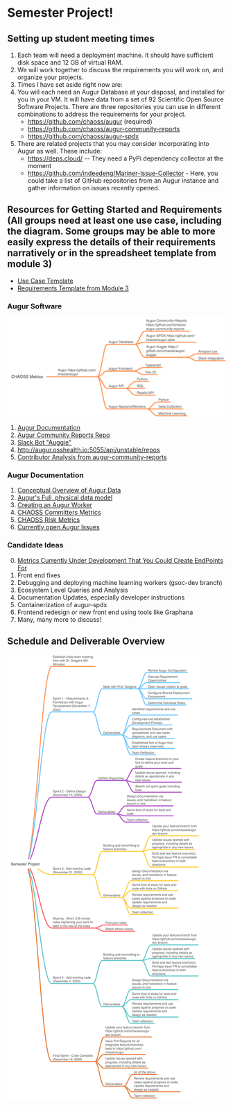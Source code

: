 # Semester Project!

## Setting up student meeting times
1. Each team will need a deployment machine. It should have sufficient disk space and 12 GB of virtual RAM. 
2. We will work together to discuss the requirements you will work on, and organize your projects. 
3. Times I have set aside right now are: 
4. You will each need an Augur Database at your disposal, and installed for you in your VM. It will have data from a set of 92 Scientific Open Source Software Projects. There are three repositories you can use in different combinations to address the requirements for your project. 
    - https://github.com/chaoss/augur (required)
    - https://github.com/chaoss/augur-community-reports 
    - https://github.com/chaoss/augur-spdx 
5. There are related projects that you may consider incorporating into Augur as well. These include: 
    - https://deps.cloud/ -- They need a PyPi dependency collector at the moment
    - https://github.com/indeedeng/Mariner-Issue-Collector - Here, you could take a list of GitHub repositories from an Augur instance and gather information on issues recently opened. 

## Resources for Getting Started and Requirements (All groups need at least one use case, including the diagram. Some groups may be able to more easily express the details of their requirements narratively or in the spreadsheet template from module 3)
 - [Use Case Template](./_use-case-template.md)
 - [Requirements Template from Module 3](https://github.com/MUSoftwareEngineering/CS-4320/blob/master/03-requirements/readings/requirements-template.xlsx)

### Augur Software
![](./images/augur-map.png)
1. [Augur Documentation](https://oss-augur.readthedocs.io)
2. [Augur Community Reports Repo](https://github.com/chaoss/augur-community-reports)
3. [Slack Bot "Auggie"](http://auggie.augurlabs.io/#/login)
4. http://augur.osshealth.io:5055/api/unstable/repos
5. [Contributor Analysis from augur-community-reports](https://docs.google.com/presentation/d/1rLuEROyKlujjPd9AEQ5z1v0V1WPYagv454SBHFNpRDU/edit#slide=id.g8b77fbdb00_0_5)

### Augur Documentation
1. [Conceptual Overview of Augur Data](http://www.augurlabs.io/under-the-hood-with-augurs-data/)
2. [Augur's Full, physical data model](http://www.augurlabs.io/augurs-full-physical-data-model/)
3. [Creating an Augur Worker](http://www.augurlabs.io/learn-how-to-create-an-augur-worker/)
4. [CHAOSS Committers Metrics](https://chaoss.community/metric-committers/)
5. [CHAOSS Risk Metrics](https://chaoss.community/metrics/#user-content-focus-area---business-risk)
6. [Currently open Augur Issues](https://github.com/chaoss/augur/issues)

### Candidate Ideas
0. [Metrics Currently Under Development That You Could Create EndPoints For](https://docs.google.com/spreadsheets/d/1tAGzUiZ9jdORKCnoDQJkOU8tQsZDCZVjcWqXYOSAFmE/edit#gid=1004270137)
1. Front end fixes
2. Debugging and deploying machine learning workers (gsoc-dev branch)
3. Ecosystem Level Queries and Analysis
4. Documentation Updates, especially developer instructions
5. Containerization of augur-spdx
6. Frontend redesign or new front end using tools like Graphana 
7. Many, many more to discuss!


## Schedule and Deliverable Overview
![](./images/semester-project.png)

